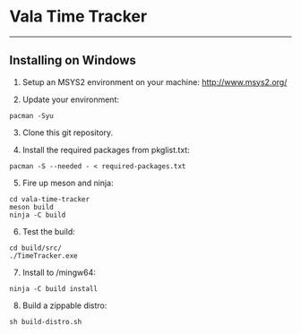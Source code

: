 # Vala Time Tracker
----------------------

## Installing on Windows

1. Setup an MSYS2 environment on your machine:
http://www.msys2.org/

2. Update your environment:
```
pacman -Syu
```

3. Clone this git repository.

4. Install the required packages from pkglist.txt:

```
pacman -S --needed - < required-packages.txt
```

5. Fire up meson and ninja:

```
cd vala-time-tracker
meson build
ninja -C build
```

6. Test the build:

```
cd build/src/
./TimeTracker.exe
```

7. Install to /mingw64:

```
ninja -C build install
```

8. Build a zippable distro:

```
sh build-distro.sh
```
